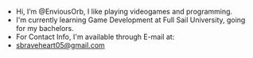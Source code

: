 - Hi, I’m @EnviousOrb, I like playing videogames and programming.
- I'm currently learning Game Development at Full Sail University, going for my bachelors.
- For Contact Info, I'm available through E-mail at:
- sbraveheart05@gmail.com
